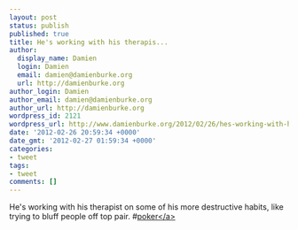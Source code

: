 ```yaml
---
layout: post
status: publish
published: true
title: He's working with his therapis...
author:
  display_name: Damien
  login: Damien
  email: damien@damienburke.org
  url: http://damienburke.org
author_login: Damien
author_email: damien@damienburke.org
author_url: http://damienburke.org
wordpress_id: 2121
wordpress_url: http://www.damienburke.org/2012/02/26/hes-working-with-his-therapis/
date: '2012-02-26 20:59:34 +0000'
date_gmt: '2012-02-27 01:59:34 +0000'
categories:
- tweet
tags:
- tweet
comments: []
---
```

<p>He's working with his therapist on some of his more destructive habits, like trying to bluff people off top pair. #<a href="http:&#47;&#47;search.twitter.com&#47;search?q=%23poker" class="aktt_hashtag">poker<&#47;a></p>
